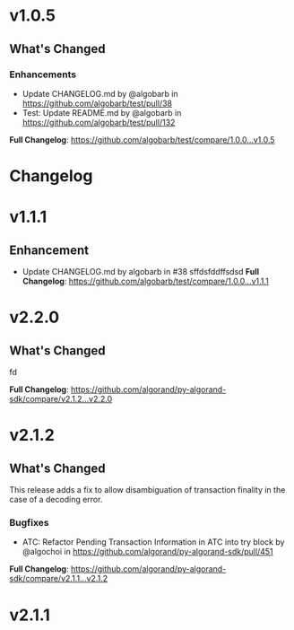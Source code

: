 # v1.0.5

<!-- Release notes generated using configuration in .github/release.yml at release/v1.0.5 -->

## What's Changed
### Enhancements
* Update CHANGELOG.md by @algobarb in https://github.com/algobarb/test/pull/38
* Test: Update README.md by @algobarb in https://github.com/algobarb/test/pull/132


**Full Changelog**: https://github.com/algobarb/test/compare/1.0.0...v1.0.5

# Changelog

# v1.1.1

## Enhancement

- Update CHANGELOG.md by algobarb in #38
sffdsfddffsdsd
**Full Changelog**: https://github.com/algobarb/test/compare/1.0.0...v1.1.1

# v2.2.0

## What's Changed
fd


**Full Changelog**: https://github.com/algorand/py-algorand-sdk/compare/v2.1.2...v2.2.0

# v2.1.2

## What's Changed

This release adds a fix to allow disambiguation of transaction finality in the case of a decoding error.

### Bugfixes
* ATC: Refactor Pending Transaction Information in ATC into try block by @algochoi in https://github.com/algorand/py-algorand-sdk/pull/451

**Full Changelog**: https://github.com/algorand/py-algorand-sdk/compare/v2.1.1...v2.1.2

# v2.1.1
